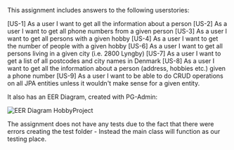 This assignment includes answers to the following userstories:

[US-1] As a user I want to get all the information about a person
[US-2] As a user I want to get all phone numbers from a given person
[US-3] As a user I want to get all persons with a given hobby
[US-4] As a user I want to get the number of people with a given hobby
[US-6] As a user I want to get all persons living in a given city (i.e. 2800 Lyngby)
[US-7] As a user I want to get a list of all postcodes and city names in Denmark
[US-8] As a user I want to get all the information about a person (address, hobbies etc.) given a phone number
[US-9] As a user I want to be able to do CRUD operations on all JPA entities unless it wouldn't make sense for a given entity.

It also has an EER Diagram, created with PG-Admin:

![EER Diagram HobbyProject](https://github.com/Ghostfear1713/hobbyProject/assets/66383550/65fccfb0-f422-418b-9ef7-0248048bfbbd)

The assignment does not have any tests due to the fact that there were errors creating the test folder - Instead the main class will function as our testing place.
